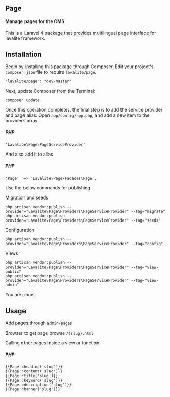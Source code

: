 ## Page
#### Manage pages for the CMS
This is a Laravel 4 package that provides multilingual page interface for lavalite framework.

## Installation

Begin by installing this package through Composer. Edit your project's `composer.json` file to require `lavalite/page`.

    "lavalite/page": "dev-master"

Next, update Composer from the Terminal:

    composer update

Once this operation completes, the final step is to add the service provider and page alias. Open `app/config/app.php`, and add a new item to the providers array.
##### PHP
```
'Lavalite\Page\PageServiceProvider'
```

And also add it to alias
##### PHP
```
'Page'  => 'Lavalite\Page\Facades\Page',
```

Use the below commands for publishing

Migration and seeds

    php artisan vendor:publish --provider="Lavalite\Page\Providers\PageServiceProvider" --tag="migrate"
    php artisan vendor:publish --provider="Lavalite\Page\Providers\PageServiceProvider" --tag="seeds"

Configuration

    php artisan vendor:publish --provider="Lavalite\Page\Providers\PageServiceProvider" --tag="config"

Views

    php artisan vendor:publish --provider="Lavalite\Page\Providers\PageServiceProvider" --tag="view-public"
    php artisan vendor:publish --provider="Lavalite\Page\Providers\PageServiceProvider" --tag="view-admin"


You are done!

## Usage

Add pages through `admin/pages`

Browser to get page browse `/{slug}.html`

Calling other pages inside a view or function
##### PHP
```
{{Page::heading('slug')}}
{{Page::content('slug')}}
{{Page::title('slug')}}
{{Page::keyword('slug')}}
{{Page::description('slug')}}
{{Page::banner('slug')}}
```
